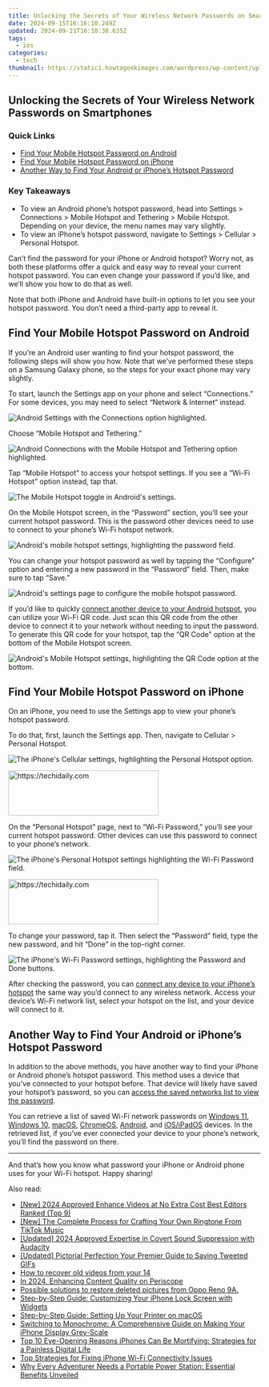 ```yaml
---
title: Unlocking the Secrets of Your Wireless Network Passwords on Smartphones
date: 2024-09-15T16:16:10.249Z
updated: 2024-09-21T16:10:38.635Z
tags:
  - ios
categories:
  - tech
thumbnail: https://static1.howtogeekimages.com/wordpress/wp-content/uploads/2023/10/close-up-of-the-network-internet-settings-on-android.jpg
---
```


## Unlocking the Secrets of Your Wireless Network Passwords on Smartphones

### Quick Links

* [Find Your Mobile Hotspot Password on Android](https://pokemon-go-android.techidaily.com/in-2024-ultimate-guide-to-get-the-meltan-box-pokemon-go-for-realme-11-proplus-drfone-by-drfone-virtual-android/)
* [Find Your Mobile Hotspot Password on iPhone](https://facebook-video-share.techidaily.com/updated-in-2024-captivating-content-top-three-channel-growth-strategies/)
* [Another Way to Find Your Android or iPhone’s Hotspot Password](https://digital-screen-recording.techidaily.com/best-budget-gaming-accessories-keyboards-and-mice-under-99/)

### Key Takeaways

* To view an Android phone’s hotspot password, head into Settings > Connections > Mobile Hotspot and Tethering > Mobile Hotspot. Depending on your device, the menu names may vary slightly.
* To view an iPhone’s hotspot password, navigate to Settings > Cellular > Personal Hotspot.

 Can’t find the password for your iPhone or Android hotspot? Worry not, as both these platforms offer a quick and easy way to reveal your current hotspot password. You can even change your password if you’d like, and we’ll show you how to do that as well.

 Note that both iPhone and Android have built-in options to let you see your hotspot password. You don’t need a third-party app to reveal it.

##  Find Your Mobile Hotspot Password on Android

 If you’re an Android user wanting to find your hotspot password, the following steps will show you how. Note that we’ve performed these steps on a Samsung Galaxy phone, so the steps for your exact phone may vary slightly.

 To start, launch the Settings app on your phone and select “Connections.” For some devices, you may need to select “Network & Internet” instead.

![Android Settings with the Connections option highlighted.](https://static1.howtogeekimages.com/wordpress/wp-content/uploads/2023/10/1-android-settings-connections.png) 

 Choose “Mobile Hotspot and Tethering.”

![Android Connections with the Mobile Hotspot and Tethering option highlighted.](https://static1.howtogeekimages.com/wordpress/wp-content/uploads/2023/10/2-android-settings-mobile-hotspot.png) 

 Tap “Mobile Hotspot” to access your hotspot settings. If you see a “Wi-Fi Hotspot” option instead, tap that.

![The Mobile Hotspot toggle in Android's settings.](https://static1.howtogeekimages.com/wordpress/wp-content/uploads/2023/10/3-android-settings-mobile-hotspot-settings.png) 

 On the Mobile Hotspot screen, in the “Password” section, you’ll see your current hotspot password. This is the password other devices need to use to connect to your phone’s Wi-Fi hotspot network.

![Android's mobile hotspot settings, highlighting the password field.](https://static1.howtogeekimages.com/wordpress/wp-content/uploads/2023/10/4-android-mobile-hotspot-password.png) 

 You can change your hotspot password as well by tapping the “Configure” option and entering a new password in the “Password” field. Then, make sure to tap “Save.”

![Android's settings page to configure the mobile hotspot password.](https://static1.howtogeekimages.com/wordpress/wp-content/uploads/2023/10/5-android-change-mobile-hotspot-password.png) 

 If you’d like to quickly [connect another device to your Android hotspot](https://extra-support.techidaily.com/2024-approved-innovative-ways-to-remove-ssgnature-backdrops-fast/), you can utilize your Wi-Fi QR code. Just scan this QR code from the other device to connect it to your network without needing to input the password. To generate this QR code for your hotspot, tap the “QR Code” option at the bottom of the Mobile Hotspot screen.

![Android's Mobile Hotspot settings, highlighting the QR Code option at the bottom.](https://static1.howtogeekimages.com/wordpress/wp-content/uploads/2023/10/9-android-wi-fi-hotspot-qr-code.png) 

##  Find Your Mobile Hotspot Password on iPhone

 On an iPhone, you need to use the Settings app to view your phone’s hotspot password.

 To do that, first, launch the Settings app. Then, navigate to Cellular > Personal Hotspot.

![The iPhone's Cellular settings, highlighting the Personal Hotspot option.](https://static1.howtogeekimages.com/wordpress/wp-content/uploads/2023/10/10-iphone-personal-hotspot-settings.png) 

<!-- affiliate ads begin -->
<a href="https://25home.pxf.io/c/5597632/2148644/16836" target="_top" id="2148644">
  <img src="//a.impactradius-go.com/display-ad/16836-2148644" border="0" alt="https://techidaily.com" width="300" height="90"/>
</a>
<img height="0" width="0" src="https://25home.pxf.io/i/5597632/2148644/16836" style="position:absolute;visibility:hidden;" border="0" />
<!-- affiliate ads end -->

 On the “Personal Hotspot” page, next to “Wi-Fi Password,” you’ll see your current hotspot password. Other devices can use this password to connect to your phone’s network.

![The iPhone's Personal Hotspot settings highlighting the Wi-Fi Password field.](https://static1.howtogeekimages.com/wordpress/wp-content/uploads/2023/10/11-iphone-wi-fi-hotspot-password.PNG) 

<!-- affiliate ads begin -->
<a href="https://aligracehair.sjv.io/c/5597632/2016165/19272" target="_top" id="2016165">
  <img src="//a.impactradius-go.com/display-ad/19272-2016165" border="0" alt="https://techidaily.com" width="300" height="90"/>
</a>
<img height="0" width="0" src="https://aligracehair.sjv.io/i/5597632/2016165/19272" style="position:absolute;visibility:hidden;" border="0" />
<!-- affiliate ads end -->

 To change your password, tap it. Then select the “Password” field, type the new password, and hit “Done” in the top-right corner.

![The iPhone's Wi-Fi Password settings, highlighting the Password and Done buttons.](https://static1.howtogeekimages.com/wordpress/wp-content/uploads/2023/10/12-iphone-change-wi-fi-hotspot-password.PNG) 

 After checking the password, you can [connect any device to your iPhone’s hotspot](https://instagram-video-files.techidaily.com/2024-approved-elevate-your-content-top-10-must-use-hashtags-on-ig/) the same way you’d connect to any wireless network. Access your device’s Wi-Fi network list, select your hotspot on the list, and your device will connect to it.

##  Another Way to Find Your Android or iPhone’s Hotspot Password

 In addition to the above methods, you have another way to find your iPhone or Android phone’s hotspot password. This method uses a device that you’ve connected to your hotspot before. That device will likely have saved your hotspot’s password, so you can [access the saved networks list to view the password](https://hardware-updates.techidaily.com/guide-to-instantly-installing-hp-envy-n-5660-printingscanning-drivers/).

 You can retrieve a list of saved Wi-Fi network passwords on [Windows 11](https://win11.techidaily.com/boost-your-cmd-skills-with-these-20-must-learn-commands/), [Windows 10](https://extra-resources.techidaily.com/exploring-depth-and-shadow-in-ai-text-art/), [macOS](https://vimeo-videos.techidaily.com/2024-approved-the-digital-moguls-guide-to-vimeo-earnings-mastery/), [ChromeOS](https://win-amazing.techidaily.com/download-samsung-oem-android-debug-bridge-adb-drivers-free/), [Android](https://instagram-video-recordings.techidaily.com/updated-hashtag-wisdom-uncovering-the-best-tags-to-dominate-on-instagram/), and [iOS/iPadOS](https://youtube-zero.techidaily.com/24-boosting-visuals-mastering-youtubes-video-enhancement-tools/) devices. In the retrieved list, if you’ve ever connected your device to your phone’s network, you’ll find the password on there.

---

 And that’s how you know what password your iPhone or Android phone uses for your Wi-Fi hotspot. Happy sharing!

<ins class="adsbygoogle"
     style="display:block"
     data-ad-format="autorelaxed"
     data-ad-client="ca-pub-7571918770474297"
     data-ad-slot="1223367746"></ins>

<ins class="adsbygoogle"
     style="display:block"
     data-ad-client="ca-pub-7571918770474297"
     data-ad-slot="8358498916"
     data-ad-format="auto"
     data-full-width-responsive="true"></ins>

<span class="atpl-alsoreadstyle">Also read:</span>
<div><ul>
<li><a href="https://facebook-video-share.techidaily.com/new-2024-approved-enhance-videos-at-no-extra-cost-best-editors-ranked-top-9/"><u>[New] 2024 Approved Enhance Videos at No Extra Cost Best Editors Ranked (Top 9)</u></a></li>
<li><a href="https://some-approaches.techidaily.com/new-the-complete-process-for-crafting-your-own-ringtone-from-tiktok-music/"><u>[New] The Complete Process for Crafting Your Own Ringtone From TikTok Music</u></a></li>
<li><a href="https://fox-boxes.techidaily.com/updated-2024-approved-expertise-in-covert-sound-suppression-with-audacity/"><u>[Updated] 2024 Approved Expertise in Covert Sound Suppression with Audacity</u></a></li>
<li><a href="https://twitter-clips.techidaily.com/updated-pictorial-perfection-your-premier-guide-to-saving-tweeted-gifs/"><u>[Updated] Pictorial Perfection Your Premier Guide to Saving Tweeted GIFs</u></a></li>
<li><a href="https://blog-min.techidaily.com/how-to-recover-old-videos-from-your-14-by-fonelab-android-recover-video/"><u>How to recover old videos from your 14</u></a></li>
<li><a href="https://fox-boxes.techidaily.com/in-2024-enhancing-content-quality-on-periscope/"><u>In 2024, Enhancing Content Quality on Periscope</u></a></li>
<li><a href="https://review-topics.techidaily.com/possible-solutions-to-restore-deleted-pictures-from-oppo-reno-9a-by-fonelab-android-recover-pictures/"><u>Possible solutions to restore deleted pictures from Oppo Reno 9A.</u></a></li>
<li><a href="https://os-tips.techidaily.com/step-by-step-guide-customizing-your-iphone-lock-screen-with-widgets/"><u>Step-by-Step Guide: Customizing Your iPhone Lock Screen with Widgets</u></a></li>
<li><a href="https://os-tips.techidaily.com/step-by-step-guide-setting-up-your-printer-on-macos/"><u>Step-by-Step Guide: Setting Up Your Printer on macOS</u></a></li>
<li><a href="https://os-tips.techidaily.com/switching-to-monochrome-a-comprehensive-guide-on-making-your-iphone-display-grey-scale/"><u>Switching to Monochrome: A Comprehensive Guide on Making Your iPhone Display Grey-Scale</u></a></li>
<li><a href="https://os-tips.techidaily.com/top-10-eye-opening-reasons-iphones-can-be-mortifying-strategies-for-a-painless-digital-life/"><u>Top 10 Eye-Opening Reasons iPhones Can Be Mortifying: Strategies for a Painless Digital Life</u></a></li>
<li><a href="https://os-tips.techidaily.com/top-strategies-for-fixing-iphone-wi-fi-connectivity-issues/"><u>Top Strategies for Fixing iPhone Wi-Fi Connectivity Issues</u></a></li>
<li><a href="https://hardware-updates.techidaily.com/why-every-adventurer-needs-a-portable-power-station-essential-benefits-unveiled/"><u>Why Every Adventurer Needs a Portable Power Station: Essential Benefits Unveiled</u></a></li>
</ul></div>

